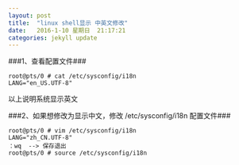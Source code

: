 ```yaml
---
layout: post
title:  "linux shell显示 中英文修改"
date:   2016-1-10 星期日  21:17:21
categories: jekyll update
---
```



###1、查看配置文件###

	root@pts/0 # cat /etc/sysconfig/i18n  
	LANG="en_US.UTF-8"

以上说明系统显示英文

###2、如果想修改为显示中文，修改 /etc/sysconfig/i18n 配置文件###

	root@pts/0 # vim /etc/sysconfig/i18n
	LANG="zh_CN.UTF-8"
	：wq  --> 保存退出
	root@pts/0 # source /etc/sysconfig/i18n
